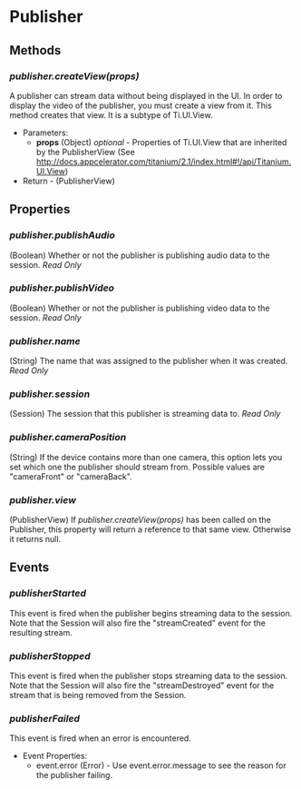 # Publisher

## Methods

### _publisher.createView(props)_

A publisher can stream data without being displayed in the UI. In order to display the video of the publisher, you must create a view from it. This method creates that view. It is a subtype of Ti.UI.View.

*  Parameters:
    *  __props__ (Object) _optional_ - Properties of Ti.UI.View that are inherited by the PublisherView (See <http://docs.appcelerator.com/titanium/2.1/index.html#!/api/Titanium.UI.View>)
*  Return - (PublisherView)

## Properties

### _publisher.publishAudio_

(Boolean) Whether or not the publisher is publishing audio data to the session. _Read Only_

### _publisher.publishVideo_

(Boolean) Whether or not the publisher is publishing video data to the session. _Read Only_

### _publisher.name_

(String) The name that was assigned to the publisher when it was created. _Read Only_

### _publisher.session_

(Session) The session that this publisher is streaming data to. _Read Only_

### _publisher.cameraPosition_

(String) If the device contains more than one camera, this option lets you set which one the publisher should stream from. Possible values are "cameraFront" or "cameraBack".

### _publisher.view_

(PublisherView) If _publisher.createView(props)_ has been called on the Publisher, this property will return a reference to that same view. Otherwise it returns null.

## Events

### _publisherStarted_

This event is fired when the publisher begins streaming data to the session. Note that the Session will also fire the "streamCreated" event for the resulting stream.

### _publisherStopped_

This event is fired when the publisher stops streaming data to the session. Note that the Session will also fire the "streamDestroyed" event for the stream that is being removed from the Session.

### _publisherFailed_

This event is fired when an error is encountered.

*  Event Properties:
    *  event.error (Error) - Use event.error.message to see the reason for the publisher failing.
